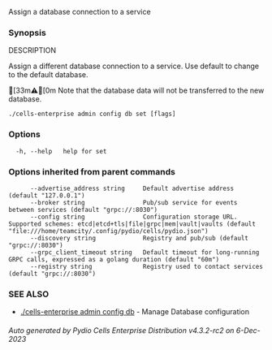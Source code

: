 Assign a database connection to a service

### Synopsis


DESCRIPTION

  Assign a different database connection to a service. 
  Use default to change to the default database.

[33m⚠[0m  Note that the database data will not be transferred to the new database.

```
./cells-enterprise admin config db set [flags]
```

### Options

```
  -h, --help   help for set
```

### Options inherited from parent commands

```
      --advertise_address string     Default advertise address (default "127.0.0.1")
      --broker string                Pub/sub service for events between services (default "grpc://:8030")
      --config string                Configuration storage URL. Supported schemes: etcd|etcd+tls|file|grpc|mem|vault|vaults (default "file:///home/teamcity/.config/pydio/cells/pydio.json")
      --discovery string             Registry and pub/sub (default "grpc://:8030")
      --grpc_client_timeout string   Default timeout for long-running GRPC calls, expressed as a golang duration (default "60m")
      --registry string              Registry used to contact services (default "grpc://:8030")
```

### SEE ALSO

* [./cells-enterprise admin config db](./cells-enterprise-admin-config-db)	 - Manage Database configuration

###### Auto generated by Pydio Cells Enterprise Distribution v4.3.2-rc2 on 6-Dec-2023
